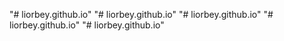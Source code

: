"# liorbey.github.io" 
"# liorbey.github.io" 
"# liorbey.github.io" 
"# liorbey.github.io" 
"# liorbey.github.io" 
